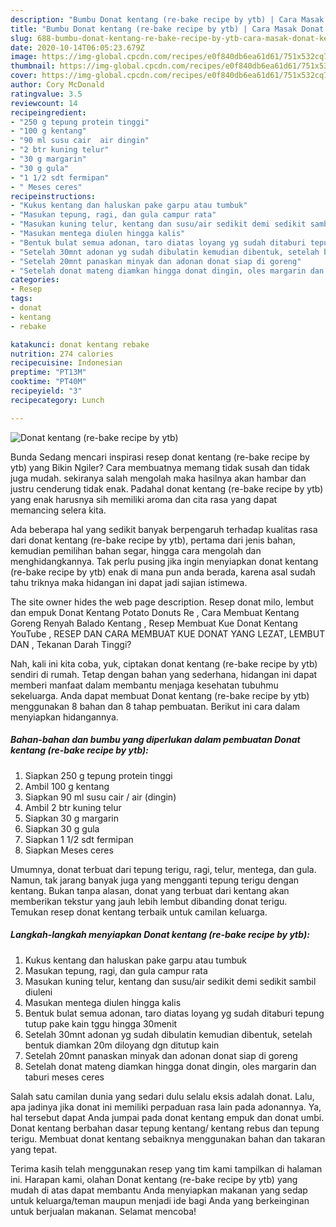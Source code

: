 ```yaml
---
description: "Bumbu Donat kentang (re-bake recipe by ytb) | Cara Masak Donat kentang (re-bake recipe by ytb) Yang Menggugah Selera"
title: "Bumbu Donat kentang (re-bake recipe by ytb) | Cara Masak Donat kentang (re-bake recipe by ytb) Yang Menggugah Selera"
slug: 688-bumbu-donat-kentang-re-bake-recipe-by-ytb-cara-masak-donat-kentang-re-bake-recipe-by-ytb-yang-menggugah-selera
date: 2020-10-14T06:05:23.679Z
image: https://img-global.cpcdn.com/recipes/e0f840db6ea61d61/751x532cq70/donat-kentang-re-bake-recipe-by-ytb-foto-resep-utama.jpg
thumbnail: https://img-global.cpcdn.com/recipes/e0f840db6ea61d61/751x532cq70/donat-kentang-re-bake-recipe-by-ytb-foto-resep-utama.jpg
cover: https://img-global.cpcdn.com/recipes/e0f840db6ea61d61/751x532cq70/donat-kentang-re-bake-recipe-by-ytb-foto-resep-utama.jpg
author: Cory McDonald
ratingvalue: 3.5
reviewcount: 14
recipeingredient:
- "250 g tepung protein tinggi"
- "100 g kentang"
- "90 ml susu cair  air dingin"
- "2 btr kuning telur"
- "30 g margarin"
- "30 g gula"
- "1 1/2 sdt fermipan"
- " Meses ceres"
recipeinstructions:
- "Kukus kentang dan haluskan pake garpu atau tumbuk"
- "Masukan tepung, ragi, dan gula campur rata"
- "Masukan kuning telur, kentang dan susu/air sedikit demi sedikit sambil diuleni"
- "Masukan mentega diulen hingga kalis"
- "Bentuk bulat semua adonan, taro diatas loyang yg sudah ditaburi tepung tutup pake kain tggu hingga 30menit"
- "Setelah 30mnt adonan yg sudah dibulatin kemudian dibentuk, setelah bentuk diamkan 20m diloyang dgn ditutup kain"
- "Setelah 20mnt panaskan minyak dan adonan donat siap di goreng"
- "Setelah donat mateng diamkan hingga donat dingin, oles margarin dan taburi meses ceres"
categories:
- Resep
tags:
- donat
- kentang
- rebake

katakunci: donat kentang rebake 
nutrition: 274 calories
recipecuisine: Indonesian
preptime: "PT13M"
cooktime: "PT40M"
recipeyield: "3"
recipecategory: Lunch

---
```



![Donat kentang (re-bake recipe by ytb)](https://img-global.cpcdn.com/recipes/e0f840db6ea61d61/751x532cq70/donat-kentang-re-bake-recipe-by-ytb-foto-resep-utama.jpg)

Bunda Sedang mencari inspirasi resep donat kentang (re-bake recipe by ytb) yang Bikin Ngiler? Cara membuatnya memang tidak susah dan tidak juga mudah. sekiranya salah mengolah maka hasilnya akan hambar dan justru cenderung tidak enak. Padahal donat kentang (re-bake recipe by ytb) yang enak harusnya sih memiliki aroma dan cita rasa yang dapat memancing selera kita.

Ada beberapa hal yang sedikit banyak berpengaruh terhadap kualitas rasa dari donat kentang (re-bake recipe by ytb), pertama dari jenis bahan, kemudian pemilihan bahan segar, hingga cara mengolah dan menghidangkannya. Tak perlu pusing jika ingin menyiapkan donat kentang (re-bake recipe by ytb) enak di mana pun anda berada, karena asal sudah tahu triknya maka hidangan ini dapat jadi sajian istimewa.

The site owner hides the web page description. Resep donat milo, lembut dan empuk Donat Kentang Potato Donuts Re , Cara Membuat Kentang Goreng Renyah Balado Kentang , Resep Membuat Kue Donat Kentang YouTube , RESEP DAN CARA MEMBUAT KUE DONAT YANG LEZAT, LEMBUT DAN , Tekanan Darah Tinggi?


Nah, kali ini kita coba, yuk, ciptakan donat kentang (re-bake recipe by ytb) sendiri di rumah. Tetap dengan bahan yang sederhana, hidangan ini dapat memberi manfaat dalam membantu menjaga kesehatan tubuhmu sekeluarga. Anda dapat membuat Donat kentang (re-bake recipe by ytb) menggunakan 8 bahan dan 8 tahap pembuatan. Berikut ini cara dalam menyiapkan hidangannya.

<!--inarticleads1-->

##### Bahan-bahan dan bumbu yang diperlukan dalam pembuatan Donat kentang (re-bake recipe by ytb):

1. Siapkan 250 g tepung protein tinggi
1. Ambil 100 g kentang
1. Siapkan 90 ml susu cair / air (dingin)
1. Ambil 2 btr kuning telur
1. Siapkan 30 g margarin
1. Siapkan 30 g gula
1. Siapkan 1 1/2 sdt fermipan
1. Siapkan  Meses ceres


Umumnya, donat terbuat dari tepung terigu, ragi, telur, mentega, dan gula. Namun, tak jarang banyak juga yang mengganti tepung terigu dengan kentang. Bukan tanpa alasan, donat yang terbuat dari kentang akan memberikan tekstur yang jauh lebih lembut dibanding donat terigu. Temukan resep donat kentang terbaik untuk camilan keluarga. 

<!--inarticleads2-->

##### Langkah-langkah menyiapkan Donat kentang (re-bake recipe by ytb):

1. Kukus kentang dan haluskan pake garpu atau tumbuk
1. Masukan tepung, ragi, dan gula campur rata
1. Masukan kuning telur, kentang dan susu/air sedikit demi sedikit sambil diuleni
1. Masukan mentega diulen hingga kalis
1. Bentuk bulat semua adonan, taro diatas loyang yg sudah ditaburi tepung tutup pake kain tggu hingga 30menit
1. Setelah 30mnt adonan yg sudah dibulatin kemudian dibentuk, setelah bentuk diamkan 20m diloyang dgn ditutup kain
1. Setelah 20mnt panaskan minyak dan adonan donat siap di goreng
1. Setelah donat mateng diamkan hingga donat dingin, oles margarin dan taburi meses ceres


Salah satu camilan dunia yang sedari dulu selalu eksis adalah donat. Lalu, apa jadinya jika donat ini memiliki perpaduan rasa lain pada adonannya. Ya, hal tersebut dapat Anda jumpai pada donat kentang empuk dan donat umbi. Donat kentang berbahan dasar tepung kentang/ kentang rebus dan tepung terigu. Membuat donat kentang sebaiknya menggunakan bahan dan takaran yang tepat. 

Terima kasih telah menggunakan resep yang tim kami tampilkan di halaman ini. Harapan kami, olahan Donat kentang (re-bake recipe by ytb) yang mudah di atas dapat membantu Anda menyiapkan makanan yang sedap untuk keluarga/teman maupun menjadi ide bagi Anda yang berkeinginan untuk berjualan makanan. Selamat mencoba!
